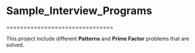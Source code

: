 # Sample_Interview_Programs
===============================

This project include different **Patterns** and **Prime Factor** problems that are solved.
